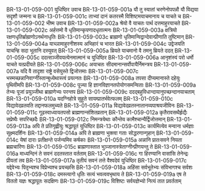 BR-13-01-059-001	युधिष्ठिर उवाच
BR-13-01-059-001a	यौ तु स्यातां चरणेनोपपन्नौ यौ विद्यया सदृशौ जन्मना च
BR-13-01-059-001c	ताभ्यां दानं कतरस्मै विशिष्टमयाचमानाय च याचते च
BR-13-01-059-002	भीष्म उवाच
BR-13-01-059-002a	श्रेयो वै याचतः पार्थ दत्तमाहुरयाचते
BR-13-01-059-002c	अर्हत्तमो वै धृतिमान्कृपणादधृतात्मनः
BR-13-01-059-003a	क्षत्रियो रक्षणधृतिर्ब्राह्मणोऽनर्थनाधृतिः
BR-13-01-059-003c	ब्राह्मणो धृतिमान्विद्वान्देवान्प्रीणाति तुष्टिमान्
BR-13-01-059-004a	याच्ञामाहुरनीशस्य अभिहारं च भारत
BR-13-01-059-004c	उद्वेजयति याचन्हि सदा भूतानि दस्युवत्
BR-13-01-059-005a	म्रियते याचमानो वै तमनु म्रियते ददत्
BR-13-01-059-005c	ददत्सञ्जीवयत्येनमात्मानं च युधिष्ठिर
BR-13-01-059-006a	आनृशंस्यं परो धर्मो याचते यत्प्रदीयते
BR-13-01-059-006c	अयाचतः सीदमानान्सर्वोपायैर्निमन्त्रय
BR-13-01-059-007a	यदि वै तादृशा राष्ट्रे वसेयुस्ते द्विजोत्तमाः
BR-13-01-059-007c	भस्मच्छन्नानिवाग्नींस्तान्बुध्येथास्त्वं प्रयत्नतः
BR-13-01-059-008a	तपसा दीप्यमानास्ते दहेयुः पृथिवीमपि
BR-13-01-059-008c	पूज्या हि ज्ञानविज्ञानतपोयोगसमन्विताः
BR-13-01-059-009a	तेभ्यः पूजां प्रयुञ्जीथा ब्राह्मणेभ्यः परन्तप
BR-13-01-059-009c	ददद्बहुविधान्दायानुपच्छन्दानयाचताम्
BR-13-01-059-010a	यदग्निहोत्रे सुहुते सायम्प्रातर्भवेत्फलम्
BR-13-01-059-010c	विद्यावेदव्रतवति तद्दानफलमुच्यते
BR-13-01-059-011a	विद्यावेदव्रतस्नातानव्यपाश्रयजीविनः
BR-13-01-059-011c	गूढस्वाध्यायतपसो ब्राह्मणान्संशितव्रतान्
BR-13-01-059-012a	कृतैरावसथैर्हृद्यैः सप्रेष्यैः सपरिच्छदैः
BR-13-01-059-012c	निमन्त्रयेथाः कौन्तेय कामैश्चान्यैर्द्विजोत्तमान्
BR-13-01-059-013a	अपि ते प्रतिगृह्णीयुः श्रद्धापूतं युधिष्ठिर
BR-13-01-059-013c	कार्यमित्येव मन्वाना धर्मज्ञाः सूक्ष्मदर्शिनः
BR-13-01-059-014a	अपि ते ब्राह्मणा भुक्त्वा गताः सोद्धरणान्गृहान्
BR-13-01-059-014c	येषां दाराः प्रतीक्षन्ते पर्जन्यमिव कर्षकाः
BR-13-01-059-015a	अन्नानि प्रातःसवने नियता ब्रह्मचारिणः
BR-13-01-059-015c	ब्राह्मणास्तात भुञ्जानास्त्रेताग्नीन्प्रीणयन्तु ते
BR-13-01-059-016a	माध्यन्दिनं ते सवनं ददतस्तात वर्तताम्
BR-13-01-059-016c	गा हिरण्यानि वासांसि तेनेन्द्रः प्रीयतां तव
BR-13-01-059-017a	तृतीयं सवनं तत्ते वैश्वदेवं युधिष्ठिर
BR-13-01-059-017c	यद्देवेभ्यः पितृभ्यश्च विप्रेभ्यश्च प्रयच्छसि
BR-13-01-059-018a	अहिंसा सर्वभूतेभ्यः संविभागश्च सर्वशः
BR-13-01-059-018c	दमस्त्यागो धृतिः सत्यं भवत्ववभृथाय ते
BR-13-01-059-019a	एष ते विततो यज्ञः श्रद्धापूतः सदक्षिणः
BR-13-01-059-019c	विशिष्टः सर्वयज्ञेभ्यो नित्यं तात प्रवर्तताम्
